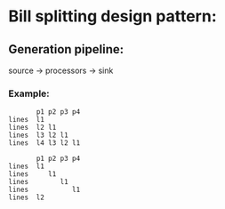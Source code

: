

# Bill splitting design pattern:

## Generation pipeline:
source -> processors -> sink
### Example:
           p1 p2 p3 p4
    lines  l1
    lines  l2 l1
    lines  l3 l2 l1
    lines  l4 l3 l2 l1

           p1 p2 p3 p4
    lines  l1
    lines     l1
    lines        l1
    lines           l1
    lines  l2






